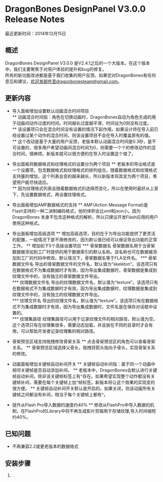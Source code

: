 ﻿DragonBones DesignPanel V3.0.0 Release Notes
======================
最近更新时间：2014年12月15日
## 概述
DragonBones DesignPanel V3.0.0 是V2.4.1之后的一个大版本。在这个版本中，我们主要聚焦于对用户体验的提升和bug的修复。  
所有的新功能改进都是基于我们收集的用户反馈。如果您对DragonBones有任何意见和建议，欢迎发邮件至dragonbonesteam@gmail.com。  

## 更新内容
* 导入面板增加设置默认动画混合时间项目  
** 动画混合时间指：角色在切换动画时，DragonBones自动为角色生成的用于动画间动作过度的时间。时间越长过度越平滑，时间设为0则没有过度。  
** 该设置项只会在混合时间没有设置的情况下起作用。如果设计师在导入前已经设置过某个动作的混合时间，则该设置项目不会在导入时覆盖原有的值。  
** 这个改动是基于大量的用户反馈，老版本默认动画混合时间是0.3秒，是不可设置的，很多用户希望动画间混合时间为0，则需要一个个的修改动作的混合时间，很麻烦。新版本就可以很方便的在导入时设置这个值了。

* 导出面板将数据格式和纹理格式的设置分为两个项目
** 老板本的导出格式是一个设置项，包含数据格式和纹理格式的排列组合。随着数据格式和纹理格式支持量的增加，这个列表会变的越来越长，所以新版本将其变为两个项目，希望用户能尽快适应。  
** 因为纹理格式列表会随着数据格式的选择而变化，所以在使用时最好从上至下，先设置数据格式，再设置纹理格式。

* 导出面板增加AMF数据格式的支持
** AMF(Action Message Format)是Flash支持的一种二进制编码格式，他的体积会比xml和json小。因为DragonBones 本身不包含这种格式的解析，所以只建议开发Flash应用的用户使用这种格式。  

* 导出面板增加高级选项
** 增加高级选项，目的在于为导出功能提供了更灵活的配置，一般情况下是不用修改的，因为默认值已经可以保证导出功能的正常工作。
** 增加如下5个高级设置项目
*** 骨架数据名
骨架数据名用于当骨架数据被添加到工厂时提供的用于数据索引的默认名称。该名称也可在数据被添加到工厂的代码中修改。默认情况下，骨架数据名等于FLA文件名。
*** 骨架数据文件名
导出的骨架数据文件的文件名，默认值为“skeleton”。该选项只有在数据格式不为集成数据时才有效，因为导出集成数据时，骨架数据是集成到纹理文件中的，没有独立的骨架数据文件导出。  
*** 纹理数据文件名
导出的纹理数据文件名，默认值为“texture”。该选项只有在数据格式不为集成数据时才有效，因为导出集成数据时，纹理数据是集成到纹理文件中的，没有独立的纹理数据文件导出。  
*** 纹理文件名
导出的纹理文件名，默认值为“texture”。该选项只有在数据格式不为集成数据时才有效，因为导出集成数据时，文件名是在保存对话框中设置的。  
*** 纹理集路径
纹理集路径可以用于记录纹理文件的相对路径，默认值为空。这个选项只有在纹理集很多，需要动态加载，并且放在不同的目录时才会有用，可以帮助开发者记录纹理集的相对路径。

* 骨架预览区域支持拖拽修改骨架关系
** 点击骨架预览区的角色可以查看骨架关系。
** 骨架预览区域选择父骨头，拖拽将箭头指向子骨头，实现骨架关系的修改。

* 动画面板增加关键帧自动补间开关
** 关键帧自动补间指：属于同一个动画中相邻关键帧是否自动添加补间。
** 老板本中，DragonBones会默认进行关键帧自动补间，除非该关键帧标签上有^存在。如果希望实现整个动作都没有关键帧补间，需要在每个关键帧上加^帧标签。新版本将让这个效果的实现变的很方便。
** 关键帧自动补间开关默认是开启的。如果关闭，则该动画所有关键帧之间都没有补间，相当于每个关键帧上都有^。

* 提升从Flash Pro导入数据的速度约40%
** 修改从FlashPro中导入数据的机制，在FlashPro的Library中将不再生成影片剪辑用于存储纹理,导入时间缩短约40%。

## 已知问题
* 不再兼容2.2或更老版本的数据格式


## 安装步骤
1.
